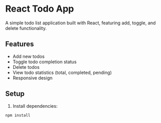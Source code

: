 # React Todo App

A simple todo list application built with React, featuring add, toggle, and delete functionality.

## Features

- Add new todos
- Toggle todo completion status
- Delete todos
- View todo statistics (total, completed, pending)
- Responsive design

## Setup

1. Install dependencies:
```bash
npm install
